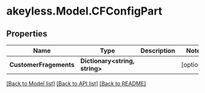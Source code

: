 # akeyless.Model.CFConfigPart
## Properties

Name | Type | Description | Notes
------------ | ------------- | ------------- | -------------
**CustomerFragements** | **Dictionary&lt;string, string&gt;** |  | [optional] 

[[Back to Model list]](../README.md#documentation-for-models) [[Back to API list]](../README.md#documentation-for-api-endpoints) [[Back to README]](../README.md)

